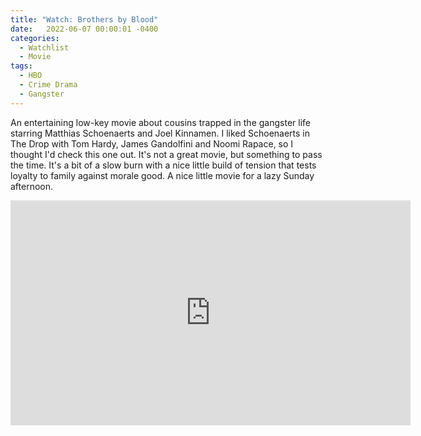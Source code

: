 ```yaml
---
title: "Watch: Brothers by Blood"
date:   2022-06-07 00:00:01 -0400
categories:
  - Watchlist
  - Movie
tags:
  - HBO
  - Crime Drama
  - Gangster
---
```

An entertaining low-key movie about cousins trapped in the gangster life starring Matthias Schoenaerts and Joel Kinnamen.  I liked Schoenaerts in The Drop with Tom Hardy, James Gandolfini and Noomi Rapace, so I thought I'd check this one out.  It's not a great movie, but something to pass the time.  It's a bit of a slow burn with a nice little build of tension that tests loyalty to family against morale good.  A nice little movie for a lazy Sunday afternoon.

<iframe width="640" height="360" src="https://www.youtube-nocookie.com/embed/ruORBaG0Y_E?controls=0&amp;showinfo=0" frameborder="0" allowfullscreen></iframe>